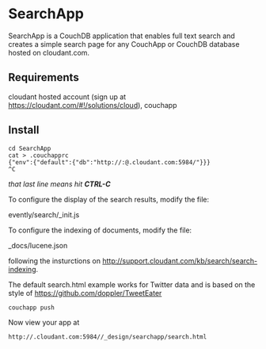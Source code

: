 # SearchApp

SearchApp is a CouchDB application that enables full text search and creates a simple search page for any CouchApp or CouchDB database hosted on cloudant.com.

## Requirements

cloudant hosted account (sign up at <https://cloudant.com/#!/solutions/cloud>), couchapp

## Install

<pre><code>cd SearchApp
cat > .couchapprc
{"env":{"default":{"db":"http://<user>:<pass>@<user>.cloudant.com:5984/<db_or_couchapp_you_want_to_search>"}}}
^C</code></pre>

*that last line means hit **CTRL-C***

To configure the display of the search results, modify the file:

evently/search/_init.js

To configure the indexing of documents, modify the file:

_docs/lucene.json

following the insturctions on <http://support.cloudant.com/kb/search/search-indexing>.

The default search.html example works for Twitter data and is based on the style of <https://github.com/doppler/TweetEater>

<pre><code>couchapp push</code></pre>

Now view your app at

<pre><code>http://<user>.cloudant.com:5984/<db_or_couchapp_you_want_to_search>/_design/searchapp/search.html</code></pre>

